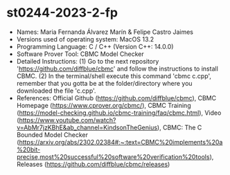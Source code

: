 # st0244-2023-2-fp
- Names: Maria Fernanda Álvarez Marín & Felipe Castro Jaimes
- Versions used of operating system: MacOS 13.2
- Programming Language: C / C++ (Version C++: 14.0.0)
- Software Prover Tool: CBMC Model Checker
- Detailed Instructions: (1) Go to the next repository 'https://github.com/diffblue/cbmc' and follow the instructions to install CBMC.  (2) In the terminal/shell execute this command 'cbmc c.cpp', remember that you gotta be at the folder/directory where you downloaded the file 'c.cpp'.
- References: Official Github (https://github.com/diffblue/cbmc), CBMC Homepage (https://www.cprover.org/cbmc/), CBMC Training (https://model-checking.github.io/cbmc-training/faq/cbmc.html), Video (https://www.youtube.com/watch?v=AbMr7jzKBhE&ab_channel=KindsonTheGenius), CBMC: The C Bounded Model Checker (https://arxiv.org/abs/2302.02384#:~:text=CBMC%20implements%20a%20bit-precise,most%20successful%20software%20verification%20tools), Releases (https://github.com/diffblue/cbmc/releases)
